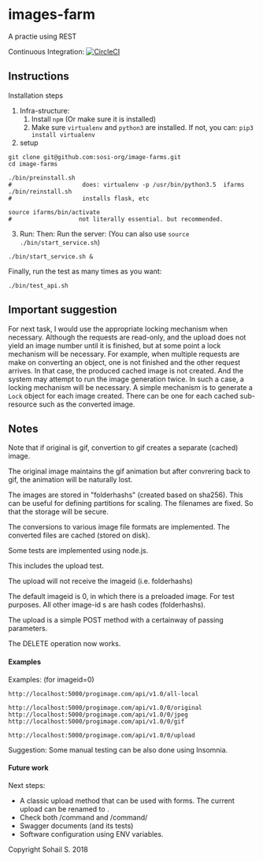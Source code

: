 # images-farm
A practie using REST

Continuous Integration:
[![CircleCI](https://circleci.com/gh/sosi-org/image-farms.svg?style=svg)](https://circleci.com/gh/sosi-org/image-farms)

## Instructions
Installation steps
1. Infra-structure:
    1. Install `npm` (Or make sure it is installed)
    2. Make sure `virtualenv` and `python3` are installed. If not, you can: `pip3 install virtualenv`
2. setup
```
git clone git@github.com:sosi-org/image-farms.git
cd image-farms

./bin/preinstall.sh
#                    does: virtualenv -p /usr/bin/python3.5  ifarms
./bin/reinstall.sh
#                    installs flask, etc

source ifarms/bin/activate
#                   not literally essential. but recommended.
```
3. Run:
Then: Run the server: (You can also use `source ./bin/start_service.sh`)
```
./bin/start_service.sh &
```

Finally, run the test as many times as you want:
```
./bin/test_api.sh
```

## Important suggestion
For next task, I would use the appropriate locking mechanism when necessary.
Although the requests are read-only, and the upload does not yield an image number until it is finished,
but at some point a lock mechanism will be necessary.
For example, when multiple requests are make on converting an object, one is not finished and the other request arrives.
In that case, the produced cached image is not created. And the system may attempt to run the image generation twice.
In such a case, a locking mechanism will be necessary.
A simple mechanism is to generate a `Lock` object for each image created.
There can be one for each cached sub-resource such as the converted image.


## Notes

Note that if original is gif, convertion to gif creates a separate (cached) image.

The original image maintains the gif animation but after convrering back to gif, the animation will be naturally lost.


The images are stored in "folderhashs" (created based on sha256). This can be useful for defining partitions for scaling.
The filenames are fixed. So that the storage will be secure.

The conversions to various image file formats are implemented. The converted files are cached (stored on disk).

Some tests are implemented using node.js.

This includes the upload test.

The upload will not receive the imageid (i.e. folderhashs)

The default imageid is 0, in which there is a preloaded image. For test purposes.
All other image-id s are hash codes (folderhashs).

The upload is a simple POST method with a certainway of passing parameters.

The DELETE operation now works.


#### Examples

Examples: (for imageid=0)
```
http://localhost:5000/progimage.com/api/v1.0/all-local

http://localhost:5000/progimage.com/api/v1.0/0/original
http://localhost:5000/progimage.com/api/v1.0/0/jpeg
http://localhost:5000/progimage.com/api/v1.0/0/gif

http://localhost:5000/progimage.com/api/v1.0/0/upload
```


Suggestion: Some manual testing can be also done using Insomnia.

#### Future work

Next steps:
* A classic upload method that can be used with forms. The current upload can be renamed to <imagid>.
* Check both <imagid>/command and <imagid>/command/
* Swagger documents (and its tests)
* Software configuration using ENV variables.


Copyright Sohail S.  2018
